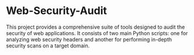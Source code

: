 # Web-Security-Audit
This project provides a comprehensive suite of tools designed to audit the security of web applications. It consists of two main Python scripts: one for analyzing web security headers and another for performing in-depth security scans on a target domain.
